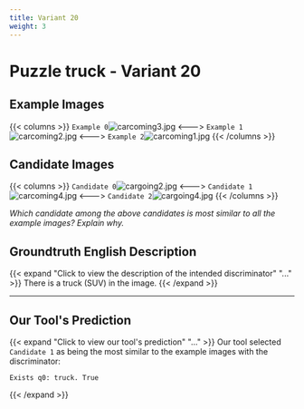 ```yaml
---
title: Variant 20
weight: 3
---
```


# Puzzle truck - Variant 20

## Example Images
{{< columns >}}
`Example 0`![carcoming3.jpg](/natscene-data/images/carcoming3.jpg)
<--->
`Example 1`![carcoming2.jpg](/natscene-data/images/carcoming2.jpg)
<--->
`Example 2`![carcoming1.jpg](/natscene-data/images/carcoming1.jpg)
{{< /columns >}}

## Candidate Images
{{< columns >}}
`Candidate 0`![cargoing2.jpg](/natscene-data/images/cargoing2.jpg)
<--->
`Candidate 1`![carcoming4.jpg](/natscene-data/images/carcoming4.jpg)
<--->
`Candidate 2`![cargoing4.jpg](/natscene-data/images/cargoing4.jpg)
{{< /columns >}}

*Which candidate among the above candidates is most similar to all the example images? Explain why.*

## Groundtruth English Description

{{< expand "Click to view the description of the intended discriminator" "..." >}}
There is a truck (SUV) in the image.
{{< /expand >}}

---



## Our Tool's Prediction

{{< expand "Click to view our tool's prediction" "..." >}}
Our tool selected `Candidate 1` as being the most similar to the example images with the discriminator:
```plaintext
Exists q0: truck. True
```
{{< /expand >}}
